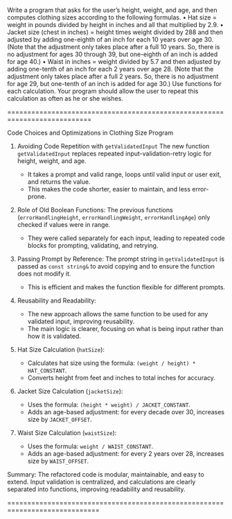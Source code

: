 Write a program that asks for the user’s height, weight, and age, and then computes
clothing sizes according to the following formulas.
• Hat size = weight in pounds divided by height in inches and all that multiplied
by 2.9.
• Jacket size (chest in inches) = height times weight divided by 288 and then
adjusted by adding one-eighth of an inch for each 10 years over age 30. (Note
that the adjustment only takes place after a full 10 years. So, there is no adjustment
for ages 30 through 39, but one-eighth of an inch is added for age 40.)
• Waist in inches = weight divided by 5.7 and then adjusted by adding one-tenth
of an inch for each 2 years over age 28. (Note that the adjustment only takes
place after a full 2 years. So, there is no adjustment for age 29, but one-tenth
of an inch is added for age 30.)
Use functions for each calculation. Your program should allow the user to repeat
this calculation as often as he or she wishes.

===========================================================================

Code Choices and Optimizations in Clothing Size Program

1. Avoiding Code Repetition with `getValidatedInput`
   The new function `getValidatedInput` replaces repeated input-validation-retry logic
   for height, weight, and age.
   - It takes a prompt and valid range, loops until valid input or user exit, and returns the value.
   - This makes the code shorter, easier to maintain, and less error-prone.

2. Role of Old Boolean Functions:
   The previous functions (`errorHandlingHeight`, `errorHandlingWeight`, `errorHandlingAge`)
   only checked if values were in range.
   - They were called separately for each input, leading to repeated code blocks
     for prompting, validating, and retrying.

3. Passing Prompt by Reference:
   The prompt string in `getValidatedInput` is passed as `const string&`
   to avoid copying and to ensure the function does not modify it.
   - This is efficient and makes the function flexible for different prompts.

4. Reusability and Readability:
   - The new approach allows the same function to be used for any validated input,
     improving reusability.
   - The main logic is clearer, focusing on what is being input rather than how it is validated.

5. Hat Size Calculation (`hatSize`):
   - Calculates hat size using the formula: `(weight / height) * HAT_CONSTANT`.
   - Converts height from feet and inches to total inches for accuracy.

6. Jacket Size Calculation (`jacketSize`):
   - Uses the formula: `(height * weight) / JACKET_CONSTANT`.
   - Adds an age-based adjustment: for every decade over 30, increases size by `JACKET_OFFSET`.

7. Waist Size Calculation (`waistSize`):
   - Uses the formula: `weight / WAIST_CONSTANT`.
   - Adds an age-based adjustment: for every 2 years over 28, increases size by `WAIST_OFFSET`.

Summary:
The refactored code is modular, maintainable, and easy to extend.
Input validation is centralized, and calculations are clearly separated into functions,
improving readability and reusability.

=============================================================================